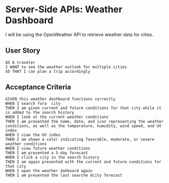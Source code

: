 # Server-Side APIs: Weather Dashboard

I will be using the OpenWeather API to retrieve weather data for cities.

## User Story

```
AS A traveler
I WANT to see the weather outlook for multiple cities
SO THAT I can plan a trip accordingly
```

## Acceptance Criteria

```
GIVEN this weather dashboard functions correctly
WHEN I search fora  city
THEN I am given current and future conditions for that city while it is added to the search history
WHEN I look at the current weather conditions
THEN I am presented the name, date, and icon representing the weather conditions, as well as the temperature, humidity, wind speed, and UV index
WHEN I view the UV index
THEN I am shown a color indicating favorable, moderate, or severe weather conditions
WHEN I view future weather conditions
THEN I am presented a 5-day forecast
WHEN I click a city in the search history
THEN I am again presented with the current and future conditions for that city
WHEN I open the weather dahboard again
THEN I am presented the last searche dcity forecast
```